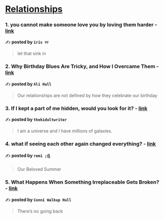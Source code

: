 
<h1><a href=https://medium.com/tag/relationships/recommended target="_blank" rel="noopener noreferrer">Relationships</a></h1>
<h3>1. you cannot make someone love you by loving them harder - <a href="https://medium.com/@fyoaeuriz?source=tag_recommended_feed---------0-84----------relationships----------7b1e07c8_6221_43b1_aa2d_05cca74154dc-------" target="_blank" rel="noopener noreferrer">link</a></h3>

✍️ **posted by `iris ୨୧`**

<blockquote>let that sink in</blockquote>

<h3>2. Why Birthday Blues Are Tricky, and How I Overcame Them - <a href="https://medium.com/@ali-hall?source=tag_recommended_feed---------1-107----------relationships----------7b1e07c8_6221_43b1_aa2d_05cca74154dc-------" target="_blank" rel="noopener noreferrer">link</a></h3>

✍️ **posted by `Ali Hall`**

<blockquote>Our relationships are not defined by how they celebrate our birthday</blockquote>

<h3>3. If I kept a part of me hidden, would you look for it? - <a href="https://medium.com/@thekidultwriter?source=tag_recommended_feed---------2-85----------relationships----------7b1e07c8_6221_43b1_aa2d_05cca74154dc-------" target="_blank" rel="noopener noreferrer">link</a></h3>

✍️ **posted by `thekidultwriter`**

<blockquote>I am a universe and I have millions of galaxies.</blockquote>

<h3>4. what if seeing each other again changed everything? - <a href="https://medium.com/@notrremi?source=tag_recommended_feed---------3-84----------relationships----------7b1e07c8_6221_43b1_aa2d_05cca74154dc-------" target="_blank" rel="noopener noreferrer">link</a></h3>

✍️ **posted by `remi ;༊`**

<blockquote>Our Beloved Summer</blockquote>

<h3>5. What Happens When Something Irreplaceable Gets Broken? - <a href="https://medium.com/@conniwalkup?source=tag_recommended_feed---------4-107----------relationships----------7b1e07c8_6221_43b1_aa2d_05cca74154dc-------" target="_blank" rel="noopener noreferrer">link</a></h3>

✍️ **posted by `Conni Walkup Hull`**

<blockquote>There’s no going back</blockquote>

